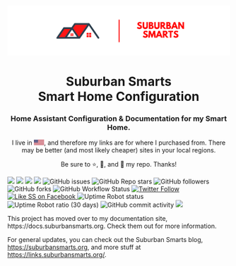 <p align="center">
  <img src="images/ss-docs-header.png" width="1200"/>
</p>

<h1 align="center">Suburban Smarts <br />Smart Home Configuration</h1>
<h3 align="center">Home Assistant Configuration &amp; Documentation for my Smart Home.</h3>
<p align="center">
  I live in <img src="images/us.png"/>, and therefore my links are for where I purchased from. There may be better (and most likely cheaper) sites in your local regions.</p>
<p align="center">Be sure to ⭐, 👀, and 🍴 my repo. Thanks!</p> 
<p>
  <img src="https://img.shields.io/github/last-commit/twhite96/SmartHome?color=%234af2a1&style=for-the-badge">
  <img src="https://img.shields.io/badge/HA-Version_12.0-41BDF5?style=for-the-badge&logo=homeassistant">
  <img src="https://img.shields.io/maintenance/yes/2022?color=%234af2a1&style=for-the-badge">
  <img src="https://img.shields.io/badge/License-Unlicense-blueviolet?style=for-the-badge" />
  <img alt="GitHub issues" src="https://img.shields.io/github/issues/twhite96/SuburbanSmarts?color=%234af2a1&style=for-the-badge">
  <img alt="GitHub Repo stars" src="https://img.shields.io/github/stars/twhite96/SuburbanSmarts?color=%23ff000f&style=for-the-badge">
  <img alt="GitHub followers" src="https://img.shields.io/github/followers/twhite96?style=for-the-badge">
  <img alt="GitHub forks" src="https://img.shields.io/github/forks/twhite96/SuburbanSmarts?color=%23fa476f&style=for-the-badge">
  <img alt="GitHub Workflow Status" src="https://img.shields.io/github/workflow/status/twhite96/SuburbanSmarts/ci.yml?color=%2377ee9f&style=for-the-badge">
  <a href="https://twitter.com/SuburbanSmarts"> 
    <img alt="Twitter Follow" src="https://img.shields.io/twitter/follow/SuburbanSmarts?color=%23ff0000&logoColor=%23ffffff&style=for-the-badge">
  </a>
  <a href="https://www.facebook.com/SuburbanSmarts"> 
    <img alt="Like SS on Facebook" src="https://img.shields.io/badge/Facebook-1877F2?style=for-the-badge&logo=facebook&logoColor=white">
  </a>
  <img alt="Uptime Robot status" src="https://img.shields.io/uptimerobot/status/m789189727-a36056ec240ae744a06b8a8e?color=%2377ee9f&style=for-the-badge">
  <img alt="Uptime Robot ratio (30 days)" src="https://img.shields.io/uptimerobot/ratio/m789189727-a36056ec240ae744a06b8a8e?color=%2377ee9f&style=for-the-badge">
  </img>
  <img alt="GitHub commit activity" src="https://img.shields.io/github/commit-activity/w/twhite96/SuburbanSmarts?color=%234fbad6&style=for-the-badge">
  <a href="https://www.buymeacoffee.com/tiffanywhitedev">
    <img src="https://img.shields.io/badge/Buy_Me_A_Coffee-gray?style=for-the-badge&logo=buy-me-a-coffee&logoColor=fdd937" />
  </a>
</p>
This project has moved over to my documentation site, https://docs.suburbansmarts.org. Check them out for more information.

For general updates, you can check out the Suburban Smarts blog, https://suburbansmarts.org, and more stuff at https://links.suburbansmarts.org/.